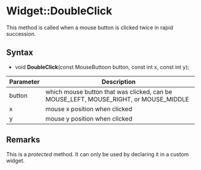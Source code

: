 # Widget::DoubleClick

This method is called when a mouse button is clicked twice in rapid succession.

## Syntax

- void **DoubleClick**(const MouseButtoon button, const int x, const int y);

| Parameter | Description |
|---|---|
| button | which mouse button that was clicked, can be MOUSE_LEFT, MOUSE_RIGHT, or MOUSE_MIDDLE |
| x  | mouse x position when clicked |
| y  | mouse y position when clicked |

## Remarks

This is a *protected* method. It can only be used by declaring it in a custom widget.
